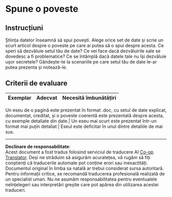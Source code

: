 <!--
CO_OP_TRANSLATOR_METADATA:
{
  "original_hash": "8980d7efd101c82d6d6ffc3458214120",
  "translation_date": "2025-08-26T16:40:27+00:00",
  "source_file": "4-Data-Science-Lifecycle/16-communication/assignment.md",
  "language_code": "ro"
}
-->
# Spune o poveste

## Instrucțiuni

Știința datelor înseamnă să spui povești. Alege orice set de date și scrie un scurt articol despre o poveste pe care ai putea să o spui despre acesta. Ce speri să dezvăluie setul tău de date? Ce vei face dacă dezvăluirile sale se dovedesc a fi problematice? Ce se întâmplă dacă datele tale nu își dezvăluie ușor secretele? Gândește-te la scenariile pe care setul tău de date le-ar putea prezenta și notează-le.

## Criterii de evaluare

Exemplar | Adecvat | Necesită îmbunătățiri
--- | --- | -- |

Un eseu de o pagină este prezentat în format .doc, cu setul de date explicat, documentat, creditat, și o poveste coerentă este prezentată despre acesta, cu exemple detaliate din date.| Un eseu mai scurt este prezentat într-un format mai puțin detaliat | Eseul este deficitar în unul dintre detaliile de mai sus.

---

**Declinare de responsabilitate**:  
Acest document a fost tradus folosind serviciul de traducere AI [Co-op Translator](https://github.com/Azure/co-op-translator). Deși ne străduim să asigurăm acuratețea, vă rugăm să fiți conștienți că traducerile automate pot conține erori sau inexactități. Documentul original în limba sa natală ar trebui considerat sursa autoritară. Pentru informații critice, se recomandă traducerea profesională realizată de un specialist uman. Nu ne asumăm responsabilitatea pentru eventualele neînțelegeri sau interpretări greșite care pot apărea din utilizarea acestei traduceri.